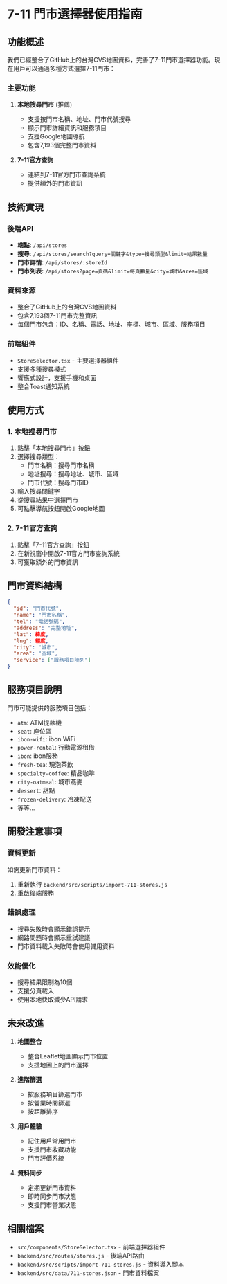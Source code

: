 # 7-11 門市選擇器使用指南

## 功能概述

我們已經整合了GitHub上的台灣CVS地圖資料，完善了7-11門市選擇器功能。現在用戶可以通過多種方式選擇7-11門市：

### 主要功能

1. **本地搜尋門市** (推薦)
   - 支援按門市名稱、地址、門市代號搜尋
   - 顯示門市詳細資訊和服務項目
   - 支援Google地圖導航
   - 包含7,193個完整門市資料

2. **7-11官方查詢**
   - 連結到7-11官方門市查詢系統
   - 提供額外的門市資訊

## 技術實現

### 後端API

- **端點**: `/api/stores`
- **搜尋**: `/api/stores/search?query=關鍵字&type=搜尋類型&limit=結果數量`
- **門市詳情**: `/api/stores/:storeId`
- **門市列表**: `/api/stores?page=頁碼&limit=每頁數量&city=城市&area=區域`

### 資料來源

- 整合了GitHub上的台灣CVS地圖資料
- 包含7,193個7-11門市完整資訊
- 每個門市包含：ID、名稱、電話、地址、座標、城市、區域、服務項目

### 前端組件

- `StoreSelector.tsx` - 主要選擇器組件
- 支援多種搜尋模式
- 響應式設計，支援手機和桌面
- 整合Toast通知系統

## 使用方式

### 1. 本地搜尋門市

1. 點擊「本地搜尋門市」按鈕
2. 選擇搜尋類型：
   - 門市名稱：搜尋門市名稱
   - 地址搜尋：搜尋地址、城市、區域
   - 門市代號：搜尋門市ID
3. 輸入搜尋關鍵字
4. 從搜尋結果中選擇門市
5. 可點擊導航按鈕開啟Google地圖

### 2. 7-11官方查詢

1. 點擊「7-11官方查詢」按鈕
2. 在新視窗中開啟7-11官方門市查詢系統
3. 可獲取額外的門市資訊

## 門市資料結構

```json
{
  "id": "門市代號",
  "name": "門市名稱",
  "tel": "電話號碼",
  "address": "完整地址",
  "lat": 緯度,
  "lng": 經度,
  "city": "城市",
  "area": "區域",
  "service": ["服務項目陣列"]
}
```

## 服務項目說明

門市可能提供的服務項目包括：
- `atm`: ATM提款機
- `seat`: 座位區
- `ibon-wifi`: ibon WiFi
- `power-rental`: 行動電源租借
- `ibon`: ibon服務
- `fresh-tea`: 現泡茶飲
- `specialty-coffee`: 精品咖啡
- `city-oatmeal`: 城市燕麥
- `dessert`: 甜點
- `frozen-delivery`: 冷凍配送
- 等等...

## 開發注意事項

### 資料更新

如需更新門市資料：
1. 重新執行 `backend/src/scripts/import-711-stores.js`
2. 重啟後端服務

### 錯誤處理

- 搜尋失敗時會顯示錯誤提示
- 網路問題時會顯示重試建議
- 門市資料載入失敗時會使用備用資料

### 效能優化

- 搜尋結果限制為10個
- 支援分頁載入
- 使用本地快取減少API請求

## 未來改進

1. **地圖整合**
   - 整合Leaflet地圖顯示門市位置
   - 支援地圖上的門市選擇

2. **進階篩選**
   - 按服務項目篩選門市
   - 按營業時間篩選
   - 按距離排序

3. **用戶體驗**
   - 記住用戶常用門市
   - 支援門市收藏功能
   - 門市評價系統

4. **資料同步**
   - 定期更新門市資料
   - 即時同步門市狀態
   - 支援門市營業狀態

## 相關檔案

- `src/components/StoreSelector.tsx` - 前端選擇器組件
- `backend/src/routes/stores.js` - 後端API路由
- `backend/src/scripts/import-711-stores.js` - 資料導入腳本
- `backend/src/data/711-stores.json` - 門市資料檔案